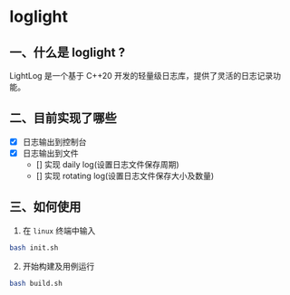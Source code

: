 # loglight

## 一、什么是 loglight ?

LightLog 是一个基于 C++20 开发的轻量级日志库，提供了灵活的日志记录功能。

## 二、目前实现了哪些

- [x] 日志输出到控制台
- [x] 日志输出到文件
    - [] 实现 daily log(设置日志文件保存周期)
    - [] 实现 rotating  log(设置日志文件保存大小及数量)


## 三、如何使用

1. 在 `linux` 终端中输入
``` bash
bash init.sh
```

2. 开始构建及用例运行
``` bash
bash build.sh
```
